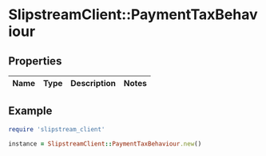 # SlipstreamClient::PaymentTaxBehaviour

## Properties

| Name | Type | Description | Notes |
| ---- | ---- | ----------- | ----- |

## Example

```ruby
require 'slipstream_client'

instance = SlipstreamClient::PaymentTaxBehaviour.new()
```

